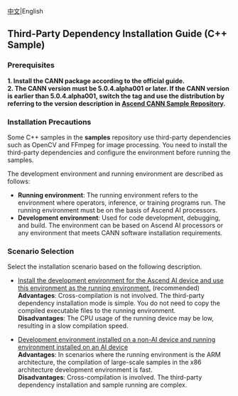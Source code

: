 [中文](README_CN.md)|English

## Third-Party Dependency Installation Guide (C++ Sample)

### Prerequisites
**1. Install the CANN package according to the official guide.**    
**2. The CANN version must be 5.0.4.alpha001 or later. If the CANN version is earlier than 5.0.4.alpha001, switch the tag and use the distribution by referring to the version description in [Ascend CANN Sample Repository](https://github.com/Ascend/samples/tree/master).**    

### Installation Precautions
Some C++ samples in the **samples** repository use third-party dependencies such as OpenCV and FFmpeg for image processing. You need to install the third-party dependencies and configure the environment before running the samples.

The development environment and running environment are described as follows:
- **Running environment**: The running environment refers to the environment where operators, inference, or training programs run. The running environment must be on the basis of Ascend AI processors.      
- **Development environment**: Used for code development, debugging, and build. The environment can be based on Ascend AI processors or any environment that meets CANN software installation requirements.      

### Scenario Selection
Select the installation scenario based on the following description.

- [Install the development environment for the Ascend AI device and use this environment as the running environment.](catenation_environmental_guidance.md) (recommended)  
    **Advantages**: Cross-compilation is not involved. The third-party dependency installation mode is simple. You do not need to copy the compiled executable files to the running environment.  
    **Disadvantages**: The CPU usage of the running device may be low, resulting in a slow compilation speed.

- [Development environment installed on a non-AI device and running environment installed on an AI device](separate_environmental_guidance.md)    
    **Advantages**: In scenarios where the running environment is the ARM architecture, the compilation of large-scale samples in the x86 architecture development environment is fast.  
    **Disadvantages**: Cross-compilation is involved. The third-party dependency installation and sample running are complex.
